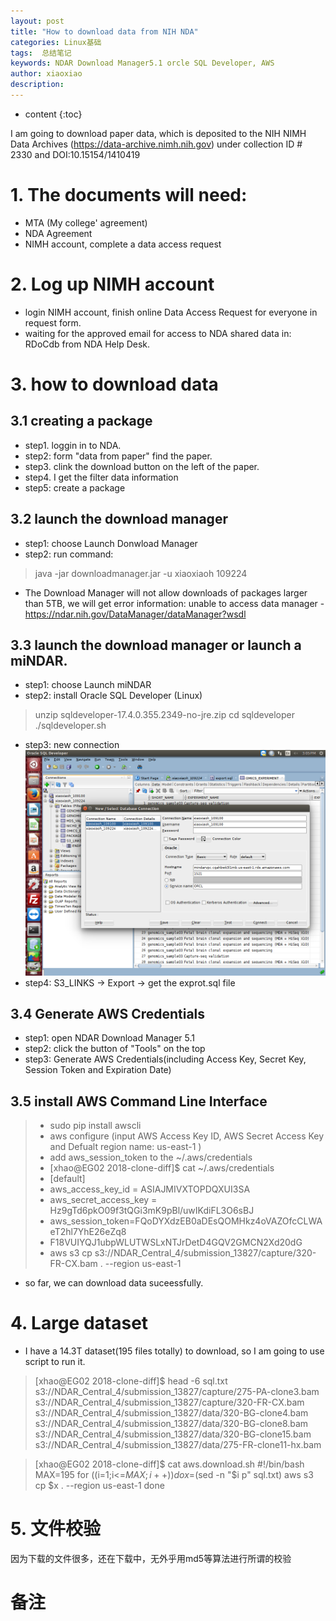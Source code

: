 ```yaml
---
layout: post
title: "How to download data from NIH NDA"
categories: Linux基础
tags:  总结笔记 
keywords: NDAR Download Manager5.1 orcle SQL Developer, AWS 
author: xiaoxiao
description: 
---
```


* content
{:toc}

I am going to download  paper data, which is deposited to the NIH NIMH Data Archives (https://data-archive.nimh.nih.gov) under collection ID # 2330 and DOI:10.15154/1410419

# 1. The documents will need:

- MTA (My college' agreement)
- NDA Agreement
- NIMH account, complete a data access request

# 2. Log up NIMH account

- login NIMH account, finish  online Data Access Request for everyone in request form.
- waiting for the approved email for access to NDA shared data in: RDoCdb from NDA Help Desk.

# 3. how to download data

## 3.1 creating a package
- step1. loggin in to NDA.
- step2: form "data from paper" find the paper.
- step3. clink the download button on the left of the paper.
- step4. I get the filter data information
- step5: create a package

## 3.2  launch the download manager
- step1: choose Launch Donwload Manager
- step2: run command: 
> java -jar downloadmanager.jar -u xiaoxiaoh 109224
- The Download Manager will not allow downloads of packages larger than 5TB, we will get error information: unable to access data manager - https://ndar.nih.gov/DataManager/dataManager?wsdl

## 3.3  launch the download manager or launch a miNDAR.
- step1: choose Launch miNDAR 
- step2: install Oracle SQL Developer (Linux)
> unzip sqldeveloper-17.4.0.355.2349-no-jre.zip
> cd sqldeveloper
> ./sqldeveloper.sh
- step3: new connection
![image](https://github.com/xiaoxiaoh16/xiaoxiaoh16.github.io/raw/master/_drafts/pic/Oracle_SQL_Developer_conntection.png) 
- step4: S3_LINKS -> Export -> get the exprot.sql file

## 3.4 Generate AWS Credentials
- step1: open NDAR Download Manager 5.1 
- step2: click the button of "Tools" on the top
- step3: Generate AWS Credentials(including Access Key, Secret Key, Session Token and Expiration Date)

## 3.5 install AWS Command Line Interface
> - sudo  pip install awscli
> - aws configure (input AWS Access Key ID, AWS Secret Access Key and Defualt region name: us-east-1 )
> - add aws_session_token to the ~/.aws/credentials
> - [xhao@EG02 2018-clone-diff]$ cat ~/.aws/credentials
> - [default]
> - aws_access_key_id = ASIAJMIVXTOPDQXUI3SA
> - aws_secret_access_key = Hz9gTd6pkO09f3tQGi3mK9pBl/uwIKdiFL3O6sBJ
> - aws_session_token=FQoDYXdzEB0aDEsQOMHkz4oVAZOfcCLWAeT2hl7YhE26eZq8
> - F18VUIYQJ1ubpWLUTWSLxNTJrDetD4GQV2GMCN2Xd20dG
> - aws s3 cp s3://NDAR_Central_4/submission_13827/capture/320-FR-CX.bam . --region us-east-1

- so far, we can download data suceessfully.

# 4. Large dataset

- I have a 14.3T dataset(195 files totally) to download, so I am going to use script to run it.
> [xhao@EG02 2018-clone-diff]$ head -6 sql.txt 
> s3://NDAR_Central_4/submission_13827/capture/275-PA-clone3.bam
> s3://NDAR_Central_4/submission_13827/capture/320-FR-CX.bam
> s3://NDAR_Central_4/submission_13827/data/320-BG-clone4.bam
> s3://NDAR_Central_4/submission_13827/data/320-BG-clone8.bam
> s3://NDAR_Central_4/submission_13827/data/320-BG-clone15.bam
> s3://NDAR_Central_4/submission_13827/data/275-FR-clone11-hx.bam

> [xhao@EG02 2018-clone-diff]$ cat aws.download.sh 
> #!/bin/bash
> MAX=195
> for ((i=1;i<=$MAX;i++))
> do
>	x=$(sed -n "$i p" sql.txt)
>	aws s3 cp $x . --region us-east-1
> done

# 5. 文件校验
因为下载的文件很多，还在下载中，无外乎用md5等算法进行所谓的校验

# 备注






